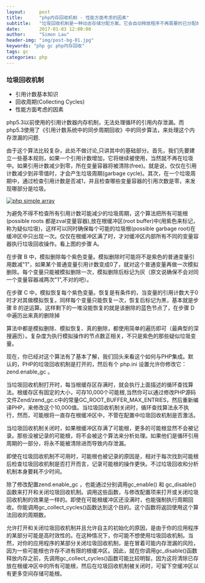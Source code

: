 ```yaml
---
layout:     post
title:      "php内存回收机制 - 性能方面考虑的因素"
subtitle:   "垃圾回收机制是一种动态存储分配方案。它会自动释放程序不再需要的已分配的内存块。自动回收内存的过程叫垃圾收集。垃圾回收机制可以让程序员不必过分关心程序内存分配，从而将更多的精力投入到业务逻辑"
date:       2017-01-03 12:00:00
author:     "Simon Lau"
header-img: "img/post-bg-01.jpg"
keywords: "php gc php内存回收"
tags: gc
categories: php
---
```


### 垃圾回收机制

* 引用计数基本知识
* 回收周期(Collecting Cycles)
* 性能方面考虑的因素

<p>php5.3以前使用的引用计数器内存机制，无法处理循环的引用内存泄漏。而php5.3使用了《引用计数系统中的同步周期回收》中的同步算法，来处理这个内存泄漏的问题.</p>
 


<p>由于这个算法比较复杂，此处不做讨论,只讲其中的基础部分。首先，我们先要建立一些基本规则，如果一个引用计数增加，它将继续被使用，当然就不再在垃圾中。如果引用计数减少到零，所在变量容器将被清除(free)。就是说，仅仅在引用计数减少到非零值时，才会产生垃圾周期(garbage cycle)。其次，在一个垃圾周期中，通过检查引用计数是否减1，并且检查哪些变量容器的引用次数是零，来发现哪部分是垃圾。</p>

<a href=":;">
    <img src="{{ site.baseurl }}/img/php/php-gc-algorithm.png" alt="php simple array">
</a>

<p>为避免不得不检查所有引用计数可能减少的垃圾周期，这个算法把所有可能根(possible roots 都是zval变量容器),放在根缓冲区(root buffer)中(用紫色来标记，称为疑似垃圾)，这样可以同时确保每个可能的垃圾根(possible garbage root)在缓冲区中只出现一次。仅仅在根缓冲区满了时，才对缓冲区内部所有不同的变量容器执行垃圾回收操作。看上图的步骤 A。</p>

<p>在步骤 B 中，模拟删除每个紫色变量。模拟删除时可能将不是紫色的普通变量引用数减"1"，如果某个普通变量引用计数变成0了，就对这个普通变量再做一次模拟删除。每个变量只能被模拟删除一次，模拟删除后标记为灰（原文说确保不会对同一个变量容器减两次"1",不对的吧）。</p>

<p>在步骤 C 中，模拟恢复每个紫色变量。恢复是有条件的，当变量的引用计数大于0时才对其做模拟恢复。同样每个变量只能恢复一次，恢复后标记为黑，基本就是步骤 B 的逆运算。这样剩下的一堆没能恢复的就是该删除的蓝色节点了，在步骤 D 中遍历出来真的删除掉</p>


<p>算法中都是模拟删除、模拟恢复、真的删除，都使用简单的遍历即可（最典型的深搜遍历）。复杂度为执行模拟操作的节点数正相关，不只是紫色的那些疑似垃圾变量。</p>

<p>现在，你已经对这个算法有了基本了解，我们回头来看这个如何与PHP集成。默认的，PHP的垃圾回收机制是打开的，然后有个 php.ini 设置允许你修改它：zend.enable_gc 。</p>

<p>当垃圾回收机制打开时，每当根缓存区存满时，就会执行上面描述的循环查找算法。根缓存区有固定的大小，可存10,000个可能根,当然你可以通过修改PHP源码文件Zend/zend_gc.c中的常量GC_ROOT_BUFFER_MAX_ENTRIES，然后重新编译PHP，来修改这个10,000值。当垃圾回收机制关闭时，循环查找算法永不执行，然而，可能根将一直存在根缓冲区中，不管在配置中垃圾回收机制是否激活。</p>

<p>当垃圾回收机制关闭时，如果根缓冲区存满了可能根，更多的可能根显然不会被记录。那些没被记录的可能根，将不会被这个算法来分析处理。如果他们是循环引用周期的一部分，将永不能被清除进而导致内存泄漏。</p>

<p>即使在垃圾回收机制不可用时，可能根也被记录的原因是，相对于每次找到可能根后检查垃圾回收机制是否打开而言，记录可能根的操作更快。不过垃圾回收和分析机制本身要耗不少时间。</p>

<p>除了修改配置zend.enable_gc ，也能通过分别调用gc_enable() 和 gc_disable()函数来打开和关闭垃圾回收机制。调用这些函数，与修改配置项来打开或关闭垃圾回收机制的效果是一样的。即使在可能根缓冲区还没满时，也能强制执行周期回收。你能调用gc_collect_cycles()函数达到这个目的。这个函数将返回使用这个算法回收的周期数。</p>

<p>允许打开和关闭垃圾回收机制并且允许自主的初始化的原因，是由于你的应用程序的某部分可能是高时效性的。在这种情况下，你可能不想使用垃圾回收机制。当然，对你的应用程序的某部分关闭垃圾回收机制，是在冒着可能内存泄漏的风险，因为一些可能根也许存不进有限的根缓冲区。因此，就在你调用gc_disable()函数释放内存之前，先调用gc_collect_cycles()函数可能比较明智。因为这将清除已存放在根缓冲区中的所有可能根，然后在垃圾回收机制被关闭时，可留下空缓冲区以有更多空间存储可能根。</p>
